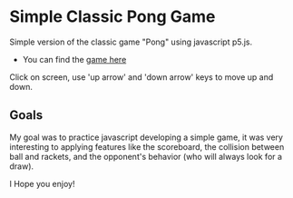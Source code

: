 # Simple Classic Pong Game
 Simple version of the classic game "Pong" using javascript p5.js.
 
 - You can find the [game here](https://editor.p5js.org/raphaeldertinatti/full/NobD48MDF)
 
 Click on screen, use 'up arrow' and 'down arrow' keys to move up and down.
 
## Goals
My goal was to practice javascript developing a simple game, it was very interesting to applying features like the scoreboard, the collision between ball and rackets, and the opponent's behavior (who will always look for a draw).

I Hope you enjoy!
